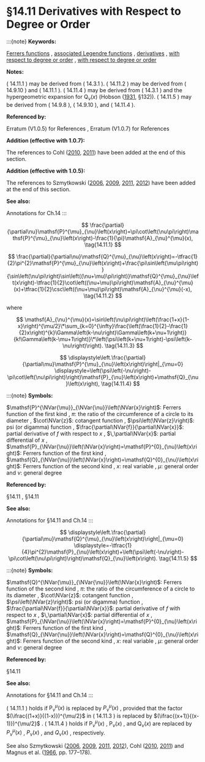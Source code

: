 # §14.11 Derivatives with Respect to Degree or Order

:::{note}
**Keywords:**

[Ferrers functions](http://dlmf.nist.gov/search/search?q=Ferrers%20functions) , [associated Legendre functions](http://dlmf.nist.gov/search/search?q=associated%20Legendre%20functions) , [derivatives](http://dlmf.nist.gov/search/search?q=derivatives) , [with respect to degree or order](http://dlmf.nist.gov/search/search?q=with%20respect%20to%20degree%20or%0Aorder) , [with respect to degree or order](http://dlmf.nist.gov/search/search?q=with%20respect%20to%20degree%20or%20order)

**Notes:**

( 14.11.1 ) may be derived from ( 14.3.1 ). ( 14.11.2 ) may be derived from ( 14.9.10 ) and ( 14.11.1 ). ( 14.11.4 ) may be derived from ( 14.3.1 ) and the hypergeometric expansion for $\mathsf{Q}_{\nu}\left(x\right)$ (Hobson ([1931](./bib/H.html#bib1092 "The Theory of Spherical and Ellipsoidal Harmonics"), §132)). ( 14.11.5 ) may be derived from ( 14.9.8 ), ( 14.9.10 ), and ( 14.11.4 ).

**Referenced by:**

Erratum (V1.0.5) for References , Erratum (V1.0.7) for References

**Addition (effective with 1.0.7):**

The references to Cohl ([2010](./bib/C.html#bib2823 "Derivatives with respect to the degree and order of associated Legendre functions for > | z | 1 using modified Bessel functions"), [2011](./bib/C.html#bib2824 "On parameter differentiation for integral representations of associated Legendre functions")) have been added at the end of this section.

**Addition (effective with 1.0.5):**

The references to Szmytkowski ([2006](./bib/S.html#bib2788 "On the derivative of the Legendre function of the first kind with respect to its degree"), [2009](./bib/S.html#bib2785 "On the derivative of the associated Legendre function of the first kind of integer degree with respect to its order (with applications to the construction of the associated Legendre function of the second kind of integer degree and order)"), [2011](./bib/S.html#bib2784 "On the derivative of the associated Legendre function of the first kind of integer order with respect to its degree (with applications to the construction of the associated Legendre function of the second kind of integer degree and order)"), [2012](./bib/S.html#bib2783 "On parameter derivatives of the associated Legendre function of the first kind (with applications to the construction of the associated Legendre function of the second kind of integer degree and order)")) have been added at the end of this section.

**See also:**

Annotations for Ch.14
:::


<a id="E1"></a>
$$
\frac{\partial}{\partial\nu}\mathsf{P}^{\mu}_{\nu}\left(x\right)=\pi\cot\left(\nu\pi\right)\mathsf{P}^{\mu}_{\nu}\left(x\right)-\frac{1}{\pi}\mathsf{A}_{\nu}^{\mu}(x), \tag{14.11.1}
$$


<a id="E2"></a>
$$
\frac{\partial}{\partial\nu}\mathsf{Q}^{\mu}_{\nu}\left(x\right)=-\tfrac{1}{2}\pi^{2}\mathsf{P}^{\mu}_{\nu}\left(x\right)+\frac{\pi\sin\left(\mu\pi\right)}{\sin\left(\nu\pi\right)\sin\left((\nu+\mu)\pi\right)}\mathsf{Q}^{\mu}_{\nu}\left(x\right)-\tfrac{1}{2}\cot\left((\nu+\mu)\pi\right)\mathsf{A}_{\nu}^{\mu}(x)+\tfrac{1}{2}\csc\left((\nu+\mu)\pi\right)\mathsf{A}_{\nu}^{\mu}(-x), \tag{14.11.2}
$$

where


<a id="E3"></a>
$$
\mathsf{A}_{\nu}^{\mu}(x)=\sin\left(\nu\pi\right)\left(\frac{1+x}{1-x}\right)^{\mu/2}\*\sum_{k=0}^{\infty}\frac{\left(\frac{1}{2}-\frac{1}{2}x\right)^{k}\Gamma\left(k-\nu\right)\Gamma\left(k+\nu+1\right)}{k!\Gamma\left(k-\mu+1\right)}\*\left(\psi\left(k+\nu+1\right)-\psi\left(k-\nu\right)\right). \tag{14.11.3}
$$

<a id="EGx1"></a>

$$
\displaystyle\left.\frac{\partial}{\partial\mu}\mathsf{P}^{\mu}_{\nu}\left(x\right)\right|_{\mu=0} \displaystyle=\left(\psi\left(-\nu\right)-\pi\cot\left(\nu\pi\right)\right)\mathsf{P}_{\nu}\left(x\right)+\mathsf{Q}_{\nu}\left(x\right), \tag{14.11.4}
$$

:::{note}
**Symbols:**

$\mathsf{P}^{\NVar{\mu}}_{\NVar{\nu}}\left(\NVar{x}\right)$: Ferrers function of the first kind , $\pi$: the ratio of the circumference of a circle to its diameter , $\cot\NVar{z}$: cotangent function , $\psi\left(\NVar{z}\right)$: psi (or digamma) function , $\frac{\partial\NVar{f}}{\partial\NVar{x}}$: partial derivative of $f$ with respect to $x$ , $\,\partial\NVar{x}$: partial differential of $x$ , $\mathsf{P}_{\NVar{\nu}}\left(\NVar{x}\right)=\mathsf{P}^{0}_{\nu}\left(x\right)$: Ferrers function of the first kind , $\mathsf{Q}_{\NVar{\nu}}\left(\NVar{x}\right)=\mathsf{Q}^{0}_{\nu}\left(x\right)$: Ferrers function of the second kind , $x$: real variable , $\mu$: general order and $\nu$: general degree

**Referenced by:**

§14.11 , §14.11

**See also:**

Annotations for §14.11 and Ch.14
:::

$$
\displaystyle\left.\frac{\partial}{\partial\mu}\mathsf{Q}^{\mu}_{\nu}\left(x\right)\right|_{\mu=0} \displaystyle=-\tfrac{1}{4}\pi^{2}\mathsf{P}_{\nu}\left(x\right)+\left(\psi\left(-\nu\right)-\pi\cot\left(\nu\pi\right)\right)\mathsf{Q}_{\nu}\left(x\right). \tag{14.11.5}
$$

:::{note}
**Symbols:**

$\mathsf{Q}^{\NVar{\mu}}_{\NVar{\nu}}\left(\NVar{x}\right)$: Ferrers function of the second kind , $\pi$: the ratio of the circumference of a circle to its diameter , $\cot\NVar{z}$: cotangent function , $\psi\left(\NVar{z}\right)$: psi (or digamma) function , $\frac{\partial\NVar{f}}{\partial\NVar{x}}$: partial derivative of $f$ with respect to $x$ , $\,\partial\NVar{x}$: partial differential of $x$ , $\mathsf{P}_{\NVar{\nu}}\left(\NVar{x}\right)=\mathsf{P}^{0}_{\nu}\left(x\right)$: Ferrers function of the first kind , $\mathsf{Q}_{\NVar{\nu}}\left(\NVar{x}\right)=\mathsf{Q}^{0}_{\nu}\left(x\right)$: Ferrers function of the second kind , $x$: real variable , $\mu$: general order and $\nu$: general degree

**Referenced by:**

§14.11

**See also:**

Annotations for §14.11 and Ch.14
:::

( 14.11.1 ) holds if $\mathsf{P}^{\mu}_{\nu}\left(x\right)$ is replaced by $P^{\mu}_{\nu}\left(x\right)$ , provided that the factor $(\ifrac{(1+x)}{(1-x)})^{\mu/2}$ in ( 14.11.3 ) is replaced by $(\ifrac{(x+1)}{(x-1)})^{\mu/2}$ . ( 14.11.4 ) holds if $\mathsf{P}^{\mu}_{\nu}\left(x\right)$ , $\mathsf{P}_{\nu}\left(x\right)$ , and $\mathsf{Q}_{\nu}\left(x\right)$ are replaced by $P^{\mu}_{\nu}\left(x\right)$ , $P_{\nu}\left(x\right)$ , and $Q_{\nu}\left(x\right)$ , respectively.

See also Szmytkowski ([2006](./bib/S.html#bib2788 "On the derivative of the Legendre function of the first kind with respect to its degree"), [2009](./bib/S.html#bib2785 "On the derivative of the associated Legendre function of the first kind of integer degree with respect to its order (with applications to the construction of the associated Legendre function of the second kind of integer degree and order)"), [2011](./bib/S.html#bib2784 "On the derivative of the associated Legendre function of the first kind of integer order with respect to its degree (with applications to the construction of the associated Legendre function of the second kind of integer degree and order)"), [2012](./bib/S.html#bib2783 "On parameter derivatives of the associated Legendre function of the first kind (with applications to the construction of the associated Legendre function of the second kind of integer degree and order)")), Cohl ([2010](./bib/C.html#bib2823 "Derivatives with respect to the degree and order of associated Legendre functions for > | z | 1 using modified Bessel functions"), [2011](./bib/C.html#bib2824 "On parameter differentiation for integral representations of associated Legendre functions")) and Magnus et al. ([1966](./bib/M.html#bib1534 "Formulas and Theorems for the Special Functions of Mathematical Physics"), pp. 177–178).
